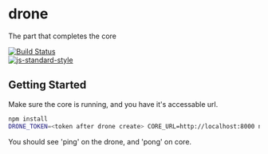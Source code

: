 # drone

The part that completes the core

[![Build Status](https://travis-ci.org/Strider-CD/drone.svg)](https://travis-ci.org/Strider-CD/drone)  
[![js-standard-style](https://cdn.rawgit.com/feross/standard/master/badge.svg)](https://github.com/feross/standard)

## Getting Started

Make sure the core is running, and you have it's accessable url.

```sh
npm install
DRONE_TOKEN=<token after drone create> CORE_URL=http://localhost:8000 npm start
```

You should see 'ping' on the drone, and 'pong' on core.
